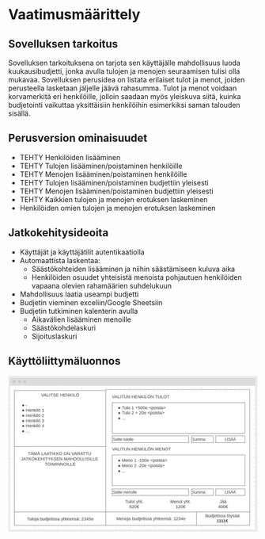 # Vaatimusmäärittely
## Sovelluksen tarkoitus
Sovelluksen tarkoituksena on tarjota sen käyttäjälle mahdollisuus luoda kuukausibudjetti, jonka avulla tulojen ja menojen seuraamisen tulisi olla mukavaa. Sovelluksen perusidea on listata erilaiset tulot ja menot, joiden perusteella lasketaan jäljelle jäävä rahasumma. Tulot ja menot voidaan korvamerkitä eri henkilöille, jolloin saadaan myös yleiskuva siitä, kuinka budjetointi vaikuttaa yksittäisiin henkilöihin esimerkiksi saman talouden sisällä.

## Perusversion ominaisuudet
- TEHTY Henkilöiden lisääminen
- TEHTY Tulojen lisääminen/poistaminen henkilöille
- TEHTY Menojen lisääminen/poistaminen henkilöille
- TEHTY Tulojen lisääminen/poistaminen budjettiin yleisesti
- TEHTY Menojen lisääminen/poistaminen budjettiin yleisesti
- TEHTY Kaikkien tulojen ja menojen erotuksen laskeminen
- Henkilöiden omien tulojen ja menojen erotuksen laskeminen

## Jatkokehitysideoita
- Käyttäjät ja käyttäjätilit autentikaatiolla
- Automaattista laskentaa:
  - Säästökohteiden lisääminen ja niihin säästämiseen kuluva aika
  - Henkilöiden osuudet yhteisistä menoista pohjautuen henkilöiden vapaana olevien rahamäärien suhdelukuun
- Mahdollisuus laatia useampi budjetti
- Budjetin vieminen exceliin/Google Sheetsiin
- Budjetin tutkiminen kalenterin avulla
  - Aikavälien lisääminen menoille
  - Säästökohdelaskuri
  - Sijoituslaskuri

## Käyttöliittymäluonnos
![Käyttöliittymäluonnos](https://github.com/Jamb000h/ot-harjoitustyo/blob/master/dokumentaatio/kayttoliittymaluonnos.jpg "Käyttöliittymäluonnos")